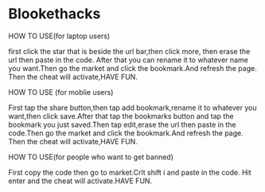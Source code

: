 # Blookethacks
HOW TO USE(for laptop users)

first click the star that is beside the url bar,then click more,
then erase the url then paste in the code. After that you can 
rename it to whatever name you want.Then go the market and click the bookmark.And refresh the page.
Then the cheat will activate,HAVE FUN.


HOW TO USE (for moblie users)

First tap the share button,then tap add bookmark,rename it to whatever
you want,then click save.After that tap the bookmarks button and tap 
the bookmark you just saved.Then tap edit,erase the url then paste in 
the code.Then go the market and click the bookmark.And refresh the page.
Then the cheat will activate,HAVE FUN.


HOW TO USE(for people who want to get banned)

First copy the code then go to market.Crlt shift i and paste in the code.
Hit enter and the cheat will activate.HAVE FUN.
